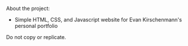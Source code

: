 About the project:
- Simple HTML, CSS, and Javascript website for Evan Kirschenmann's personal portfolio

Do not copy or replicate.
